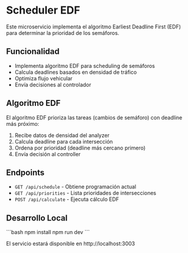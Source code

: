 # Scheduler EDF

Este microservicio implementa el algoritmo Earliest Deadline First (EDF) para determinar la prioridad de los semáforos.

## Funcionalidad

- Implementa algoritmo EDF para scheduling de semáforos
- Calcula deadlines basados en densidad de tráfico
- Optimiza flujo vehicular
- Envía decisiones al controlador

## Algoritmo EDF

El algoritmo EDF prioriza las tareas (cambios de semáforo) con deadline más próximo:
1. Recibe datos de densidad del analyzer
2. Calcula deadline para cada intersección
3. Ordena por prioridad (deadline más cercano primero)
4. Envía decisión al controller

## Endpoints

- `GET /api/schedule` - Obtiene programación actual
- `GET /api/priorities` - Lista prioridades de intersecciones
- `POST /api/calculate` - Ejecuta cálculo EDF

## Desarrollo Local

\`\`\`bash
npm install
npm run dev
\`\`\`

El servicio estará disponible en http://localhost:3003
